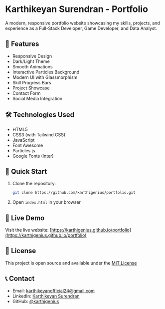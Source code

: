 # Karthikeyan Surendran - Portfolio

A modern, responsive portfolio website showcasing my skills, projects, and experience as a Full-Stack Developer, Game Developer, and Data Analyst.

## 🌟 Features

- Responsive Design
- Dark/Light Theme
- Smooth Animations
- Interactive Particles Background
- Modern UI with Glassmorphism
- Skill Progress Bars
- Project Showcase
- Contact Form
- Social Media Integration

## 🛠️ Technologies Used

- HTML5
- CSS3 (with Tailwind CSS)
- JavaScript
- Font Awesome
- Particles.js
- Google Fonts (Inter)

## 🚀 Quick Start

1. Clone the repository:
   ```bash
   git clone https://github.com/karthigenius/portfolio.git
   ```

2. Open `index.html` in your browser

## 📱 Live Demo

Visit the live website: [https://karthigenius.github.io/portfolio](https://karthigenius.github.io/portfolio)

## 📄 License

This project is open source and available under the [MIT License](LICENSE)

## 📞 Contact

- Email: karthikeyanofficial24@gmail.com
- LinkedIn: [Karthikeyan Surendran](https://linkedin.com/in/karthikeyan-surendran)
- GitHub: [@karthigenius](https://github.com/karthigenius) 